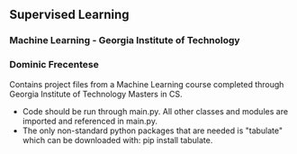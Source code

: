 ## Supervised Learning
### Machine Learning - Georgia Institute of Technology
### Dominic Frecentese
Contains project files from a Machine Learning course completed through Georgia Institute of Technology Masters in CS.

* Code should be run through main.py. All other classes and modules are imported and referenced in main.py.
* The only non-standard python packages that are needed is "tabulate" which can be downloaded with: pip install tabulate.
